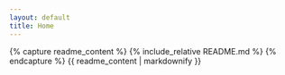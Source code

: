 ```yaml
---
layout: default
title: Home
---
```


{% capture readme_content %}
{% include_relative README.md %}
{% endcapture %}
{{ readme_content | markdownify }}